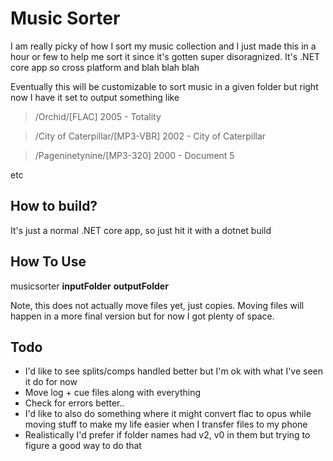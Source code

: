 
# Music Sorter

  I am really picky of how I sort my music collection and I just made this in a hour or few to help me sort it since it's gotten super disoragnized. It's .NET core app so cross platform and blah blah blah

Eventually this will be customizable to sort music in a given folder but right now I have it set to output something like

> /Orchid/[FLAC] 2005 - Totality

> /City of Caterpillar/[MP3-VBR] 2002 - City of Caterpillar

> /Pageninetynine/[MP3-320] 2000 - Document 5

etc

## How to build?

It's just a normal .NET core app, so just hit it with a dotnet build

## How To Use

musicsorter **inputFolder**  **outputFolder**

Note, this does not actually move files yet, just copies. Moving files will happen in a more final version but for now I got plenty of space.

## Todo

 - I'd like to see splits/comps handled better but I'm ok with what I've seen it do for now
 - Move log + cue files along with everything
 - Check for errors better..
 - I'd like to also do something where it might convert flac to opus while moving stuff to make my life easier when I transfer files to my phone
 - Realistically I'd prefer if folder names had v2, v0 in them but trying to figure a good way to do that
